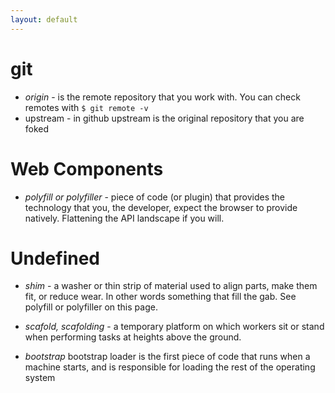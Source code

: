 ```yaml
---
layout: default
---
```


# git

* *origin* - is the remote repository that you work with. You can check remotes with `$ git remote -v`
* upstream - in github upstream is the original repository that you are foked

# Web Components

* *polyfill or polyfiller* - piece of code (or plugin) that provides the technology that you, the developer, expect the browser to provide natively. Flattening the API landscape if you will.

# Undefined

* *shim* - a washer or thin strip of material used to align parts, make them fit, or reduce wear. In other words something that fill the gab. See polyfill or polyfiller on this page.

* *scafold, scafolding* - a temporary platform on which workers sit or stand when performing tasks at heights above the ground.

* *bootstrap* bootstrap loader is the first piece of code that runs when a machine starts, and is responsible for loading the rest of the operating system
